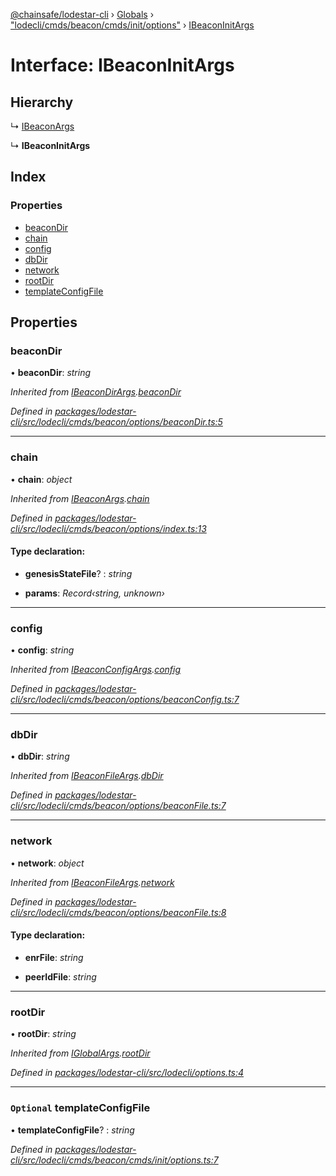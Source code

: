 [@chainsafe/lodestar-cli](../README.md) › [Globals](../globals.md) › ["lodecli/cmds/beacon/cmds/init/options"](../modules/_lodecli_cmds_beacon_cmds_init_options_.md) › [IBeaconInitArgs](_lodecli_cmds_beacon_cmds_init_options_.ibeaconinitargs.md)

# Interface: IBeaconInitArgs

## Hierarchy

  ↳ [IBeaconArgs](_lodecli_cmds_beacon_options_index_.ibeaconargs.md)

  ↳ **IBeaconInitArgs**

## Index

### Properties

* [beaconDir](_lodecli_cmds_beacon_cmds_init_options_.ibeaconinitargs.md#beacondir)
* [chain](_lodecli_cmds_beacon_cmds_init_options_.ibeaconinitargs.md#chain)
* [config](_lodecli_cmds_beacon_cmds_init_options_.ibeaconinitargs.md#config)
* [dbDir](_lodecli_cmds_beacon_cmds_init_options_.ibeaconinitargs.md#dbdir)
* [network](_lodecli_cmds_beacon_cmds_init_options_.ibeaconinitargs.md#network)
* [rootDir](_lodecli_cmds_beacon_cmds_init_options_.ibeaconinitargs.md#rootdir)
* [templateConfigFile](_lodecli_cmds_beacon_cmds_init_options_.ibeaconinitargs.md#optional-templateconfigfile)

## Properties

###  beaconDir

• **beaconDir**: *string*

*Inherited from [IBeaconDirArgs](_lodecli_cmds_beacon_options_beacondir_.ibeacondirargs.md).[beaconDir](_lodecli_cmds_beacon_options_beacondir_.ibeacondirargs.md#beacondir)*

*Defined in [packages/lodestar-cli/src/lodecli/cmds/beacon/options/beaconDir.ts:5](https://github.com/ChainSafe/lodestar/blob/34417abad/packages/lodestar-cli/src/lodecli/cmds/beacon/options/beaconDir.ts#L5)*

___

###  chain

• **chain**: *object*

*Inherited from [IBeaconArgs](_lodecli_cmds_beacon_options_index_.ibeaconargs.md).[chain](_lodecli_cmds_beacon_options_index_.ibeaconargs.md#chain)*

*Defined in [packages/lodestar-cli/src/lodecli/cmds/beacon/options/index.ts:13](https://github.com/ChainSafe/lodestar/blob/34417abad/packages/lodestar-cli/src/lodecli/cmds/beacon/options/index.ts#L13)*

#### Type declaration:

* **genesisStateFile**? : *string*

* **params**: *Record‹string, unknown›*

___

###  config

• **config**: *string*

*Inherited from [IBeaconConfigArgs](_lodecli_cmds_beacon_options_beaconconfig_.ibeaconconfigargs.md).[config](_lodecli_cmds_beacon_options_beaconconfig_.ibeaconconfigargs.md#config)*

*Defined in [packages/lodestar-cli/src/lodecli/cmds/beacon/options/beaconConfig.ts:7](https://github.com/ChainSafe/lodestar/blob/34417abad/packages/lodestar-cli/src/lodecli/cmds/beacon/options/beaconConfig.ts#L7)*

___

###  dbDir

• **dbDir**: *string*

*Inherited from [IBeaconFileArgs](_lodecli_cmds_beacon_options_beaconfile_.ibeaconfileargs.md).[dbDir](_lodecli_cmds_beacon_options_beaconfile_.ibeaconfileargs.md#dbdir)*

*Defined in [packages/lodestar-cli/src/lodecli/cmds/beacon/options/beaconFile.ts:7](https://github.com/ChainSafe/lodestar/blob/34417abad/packages/lodestar-cli/src/lodecli/cmds/beacon/options/beaconFile.ts#L7)*

___

###  network

• **network**: *object*

*Inherited from [IBeaconFileArgs](_lodecli_cmds_beacon_options_beaconfile_.ibeaconfileargs.md).[network](_lodecli_cmds_beacon_options_beaconfile_.ibeaconfileargs.md#network)*

*Defined in [packages/lodestar-cli/src/lodecli/cmds/beacon/options/beaconFile.ts:8](https://github.com/ChainSafe/lodestar/blob/34417abad/packages/lodestar-cli/src/lodecli/cmds/beacon/options/beaconFile.ts#L8)*

#### Type declaration:

* **enrFile**: *string*

* **peerIdFile**: *string*

___

###  rootDir

• **rootDir**: *string*

*Inherited from [IGlobalArgs](_lodecli_options_.iglobalargs.md).[rootDir](_lodecli_options_.iglobalargs.md#rootdir)*

*Defined in [packages/lodestar-cli/src/lodecli/options.ts:4](https://github.com/ChainSafe/lodestar/blob/34417abad/packages/lodestar-cli/src/lodecli/options.ts#L4)*

___

### `Optional` templateConfigFile

• **templateConfigFile**? : *string*

*Defined in [packages/lodestar-cli/src/lodecli/cmds/beacon/cmds/init/options.ts:7](https://github.com/ChainSafe/lodestar/blob/34417abad/packages/lodestar-cli/src/lodecli/cmds/beacon/cmds/init/options.ts#L7)*
